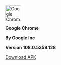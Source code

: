 <!-- Start of Maintenance Code -->

<!--
![Maintenance](https://image.opencart.com/cache/5abf1dea704be-resize-710x380.jpg)

**The Google Chrome page is currently unavailable due to site maintenance to make this page even better!**

**Estimate time until over: not long but this could change so just keep checking back**
-->

<!-- End of Maintenance Code -->



<!-- Start of Page Code -->


<img crossorigin="anonymous" src="https://upload.wikimedia.org/wikipedia/commons/thumb/e/e1/Google_Chrome_icon_%28February_2022%29.svg/1024px-Google_Chrome_icon_%28February_2022%29.svg.png" class="svg" alt="Google Chrome icon (February 2022).svg" width="50" height="50">

**Google Chrome**

**By Google Inc**

**Version 108.0.5359.128**

[Download APK](https://play.google.com/store/apps/details?id=com.android.chrome)


<!-- End of Page Code -->
